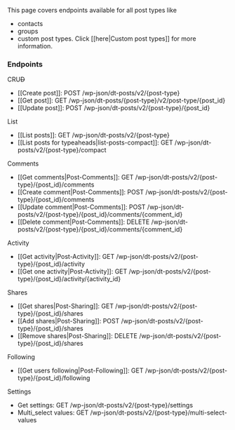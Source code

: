 This page covers endpoints available for all post types like 
* contacts
* groups
* custom post types. Click [[here|Custom post types]] for more information.

### Endpoints

CRU~~D~~
* [[Create post]]: POST /wp-json/dt-posts/v2/{post-type}
* [[Get post]]: GET /wp-json/dt-posts/{post-type}/v2/post-type/{post_id}
* [[Update post]]: POST /wp-json/dt-posts/v2/{post-type}/{post_id}

List
* [[List posts]]: GET /wp-json/dt-posts/v2/{post-type}
* [[List posts for typeaheads|list-posts-compact]]: GET /wp-json/dt-posts/v2/{post-type}/compact

Comments
* [[Get comments|Post-Comments]]: GET /wp-json/dt-posts/v2/{post-type}/{post_id}/comments
* [[Create comment|Post-Comments]]: POST /wp-json/dt-posts/v2/{post-type}/{post_id}/comments
* [[Update comment|Post-Comments]]: POST /wp-json/dt-posts/v2/{post-type}/{post_id}/comments/{comment_id}
* [[Delete comment|Post-Comments]]: DELETE /wp-json/dt-posts/v2/{post-type}/{post_id}/comments/{comment_id}

Activity
* [[Get activity|Post-Activity]]: GET /wp-json/dt-posts/v2/{post-type}/{post_id}/activity
* [[Get one activity|Post-Activity]]: GET /wp-json/dt-posts/v2/{post-type}/{post_id}/activity/{activity_id}

Shares
* [[Get shares|Post-Sharing]]: GET /wp-json/dt-posts/v2/{post-type}/{post_id}/shares
* [[Add shares|Post-Sharing]]: POST /wp-json/dt-posts/v2/{post-type}/{post_id}/shares
* [[Remove shares|Post-Sharing]]: DELETE /wp-json/dt-posts/v2/{post-type}/{post_id}/shares

Following
* [[Get users following|Post-Following]]: GET /wp-json/dt-posts/v2/{post-type}/{post_id}/following

Settings
* Get settings: GET /wp-json/dt-posts/v2/{post-type}/settings
* Multi_select values: GET /wp-json/dt-posts/v2/{post-type}/multi-select-values